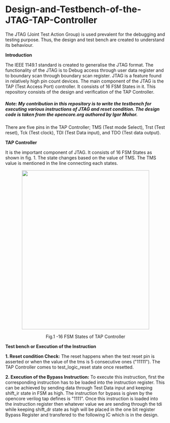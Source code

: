 # Design-and-Testbench-of-the-JTAG-TAP-Controller
The JTAG (Joint Test Action Group) is used prevalent for the debugging and testing purpose. Thus, the design and test bench are created to understand its behaviour.


**Introduction**

The IEEE 1149.1 standard is created to generalise the JTAG format. The functionality of the JTAG is to Debug access through user data register and to boundary scan through boundary scan register. JTAG is a feature found in relatively high pin count devices. The main component of the JTAG is the TAP (Test Access Port) controller. It consists of 16 FSM States in it. This repository consists of the design and verification of the TAP Controller.

##### **Note:** My contribution in this repository is to write the testbench for executing various instructions of JTAG and reset condition. The design code is taken from the opencore.org authored by Igor Mohor.

There are five pins in the TAP Controller; TMS (Test mode Select), Trst (Test reset), Tck (Test clock), TDI (Test Data input), and TDO (Test data output).

**TAP Controller**

It is the important component of JTAG. It consists of 16 FSM States as shown in fig. 1. The state changes based on the value of TMS. The TMS value is mentioned in the line connecting each states.

<p align="center">
<img src="https://user-images.githubusercontent.com/73669849/232761135-9bc30a2d-ca1d-42e6-96ae-542aadb05527.png" width="400" height="500">
</p>
<p align = "center">
Fig.1 -16 FSM States of TAP Controller
</p>

**Test bench or Execution of the Instruction**

**1. Reset condition Check:**
The reset happens when the test reset pin is asserted or when the value of the tms is 5 consecutive ones ("11111"). The TAP Controller comes to test_logic_reset state once resetted.

**2. Execution of the Bypass Instruction:**
To execute this instruction, first the corresponding instruction has to be loaded into the instruction register. This can be achieved by sending data through Test Data input and keeping shift_ir state in FSM as high. The instruction for bypass is given by the opencore verilog tap defines is "1111". Once this instruction is loaded into the instruction register then whatever value we are sending through the tdi while keeping shift_dr state as high will be placed in the one bit register Bypass Register and transfered to the following IC which is in the design.
